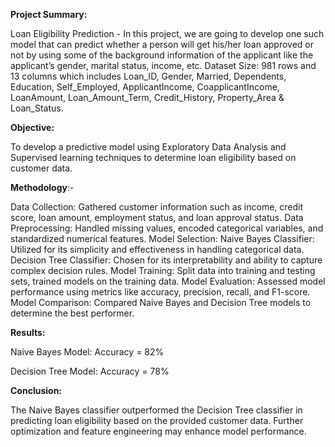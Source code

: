 **Project Summary:**

Loan Eligibility Prediction - In this project, we are going to develop one such model that can predict whether a person will get his/her loan approved or not by using some of the background information of the applicant like the applicant’s gender, marital status, income, etc. Dataset Size: 981 rows and 13 columns which includes Loan_ID, Gender, Married, Dependents, Education, Self_Employed, ApplicantIncome, CoapplicantIncome, LoanAmount, Loan_Amount_Term, Credit_History, Property_Area & Loan_Status.

**Objective:** 

To develop a predictive model using Exploratory Data Analysis and Supervised learning techniques to determine loan eligibility based on customer data.

**Methodology**:-

Data Collection:
Gathered customer information such as income, credit score, loan amount, employment status, and loan approval status.
Data Preprocessing:
Handled missing values, encoded categorical variables, and standardized numerical features.
Model Selection:
Naive Bayes Classifier: Utilized for its simplicity and effectiveness in handling categorical data.
Decision Tree Classifier: Chosen for its interpretability and ability to capture complex decision rules.
Model Training: Split data into training and testing sets, trained models on the training data.
Model Evaluation: Assessed model performance using metrics like accuracy, precision, recall, and F1-score.
Model Comparison: Compared Naive Bayes and Decision Tree models to determine the best performer.

**Results:**

Naive Bayes Model: Accuracy = 82%

Decision Tree Model: Accuracy = 78%

**Conclusion:**

The Naive Bayes classifier outperformed the Decision Tree classifier in predicting loan eligibility based on the provided customer data. Further optimization and feature engineering may enhance model performance.


